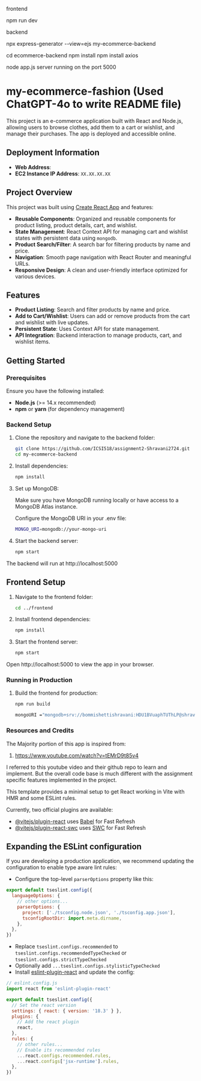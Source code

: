 <!-- # React + TypeScript + Vite
created vite workspace
do the below command for vite creation
npm create vite@latest my-ecommerce-fashion --template react
choose typescript
go th the current folder that is my-ecommerce-fashion
cd my-ecommerce-fashion
npm install
npm install react-router-dom

After following the above commands
run the application using command npm run dev
click on the displayed localhoast inorder to see output
stage the changes by using command git add .
commit the changes by using command git commit -m "message"
push the changes by using the command git push -->



frontend

npm run dev

backend 

npx express-generator --view=ejs my-ecommerce-backend

cd ecommerce-backend
npm install
npm install axios


node app.js
server running on the port 5000


# my-ecommerce-fashion (Used ChatGPT-4o to write README file)

This project is an e-commerce application built with React and Node.js, allowing users to browse clothes, add them to a cart or wishlist, and manage their purchases. The app is deployed and accessible online.


## Deployment Information

- **Web Address**:
- **EC2 Instance IP Address**: `XX.XX.XX.XX`

## Project Overview

This project was built using [Create React App](https://github.com/facebook/create-react-app) and features:
- **Reusable Components**: Organized and reusable components for product listing, product details, cart, and wishlist.
- **State Management**: React Context API for managing cart and wishlist states with persistent data using `mongodb`.
- **Product Search/Filter**: A search bar for filtering products by name and price.
- **Navigation**: Smooth page navigation with React Router and meaningful URLs.
- **Responsive Design**: A clean and user-friendly interface optimized for various devices.

## Features

- **Product Listing**: Search and filter products by name and price.
- **Add to Cart/Wishlist**: Users can add or remove products from the cart and wishlist with live updates.
- **Persistent State**: Uses Context API for state management.
- **API Integration**: Backend interaction to manage products, cart, and wishlist items.

## Getting Started

### Prerequisites

Ensure you have the following installed:
- **Node.js** (>= 14.x recommended)
- **npm** or **yarn** (for dependency management)

### Backend Setup

1. Clone the repository and navigate to the backend folder:

   ```bash
   git clone https://github.com/ICSI518/assignment2-Shravani2724.git
   cd my-ecommerce-backend

2. Install dependencies:

    ```bash
    npm install

3. Set up MongoDB:

    Make sure you have MongoDB running locally or have access to a MongoDB Atlas instance.

    Configure the MongoDB URI in your .env file:

    ```bash
    MONGO_URI=mongodb://your-mongo-uri  

4. Start the backend server:

    ```bash
    npm start    

The backend will run at http://localhost:5000

## Frontend Setup

1. Navigate to the frontend folder:

    ```bash
    cd ../frontend


2. Install frontend dependencies:    

    ```bash
    npm install

3. Start the frontend server:

    ```bash
    npm start

Open http://localhost:5000 to view the app in your browser.


### Running in Production

1. Build the frontend for production:

    ```bash
    npm run build

    mongoURI ="mongodb+srv://bommishettishravani:HDU1BVuaphTUThLP@shravcluster.8ngdp.mongodb.net/?retryWrites=true&w=majority"


### Resources and Credits

The Majority portion of this app is inspired from:
1. https://www.youtube.com/watch?v=tEMrD9t85v4

I referred to this youtube video and their github repo to learn and implement. But the overall code base is much different with the assignment specific features implemented in the project.


This template provides a minimal setup to get React working in Vite with HMR and some ESLint rules.

Currently, two official plugins are available:

- [@vitejs/plugin-react](https://github.com/vitejs/vite-plugin-react/blob/main/packages/plugin-react/README.md) uses [Babel](https://babeljs.io/) for Fast Refresh
- [@vitejs/plugin-react-swc](https://github.com/vitejs/vite-plugin-react-swc) uses [SWC](https://swc.rs/) for Fast Refresh

## Expanding the ESLint configuration

If you are developing a production application, we recommend updating the configuration to enable type aware lint rules:

- Configure the top-level `parserOptions` property like this:

```js
export default tseslint.config({
  languageOptions: {
    // other options...
    parserOptions: {
      project: ['./tsconfig.node.json', './tsconfig.app.json'],
      tsconfigRootDir: import.meta.dirname,
    },
  },
})
```

- Replace `tseslint.configs.recommended` to `tseslint.configs.recommendedTypeChecked` or `tseslint.configs.strictTypeChecked`
- Optionally add `...tseslint.configs.stylisticTypeChecked`
- Install [eslint-plugin-react](https://github.com/jsx-eslint/eslint-plugin-react) and update the config:

```js
// eslint.config.js
import react from 'eslint-plugin-react'

export default tseslint.config({
  // Set the react version
  settings: { react: { version: '18.3' } },
  plugins: {
    // Add the react plugin
    react,
  },
  rules: {
    // other rules...
    // Enable its recommended rules
    ...react.configs.recommended.rules,
    ...react.configs['jsx-runtime'].rules,
  },
})
```
